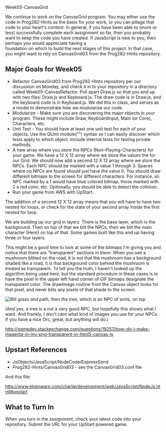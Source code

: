 Week05-CanvasGrid

We continue to work on the CanvasGrid program. You may either use the
code in Prog282-Hints as the basis for your work, or you can pillage
that code to your heart's content. In general, if you have been 
able to (more or less) successfully complete each assignment so far,
then you probably want to keep the code you have created. If JavaScript
is new to you, then perhaps you would appreciate having a  
foundation on which to build the next stages of this project. In that
case, you might want to rely on CanvasGrid03 from the Prog282-Hints
repository.

Major Goals for Week05
----------------------

* Refactor CanvasGrid03 from Prog282-Hints repository per our discussion
on Monday, and check it in to your repository in a directory called
Week05-CanvasRefactor. Pull apart Draw.js so that you end up with two
files: Draw.js and Keyboard.js. The draw code is in Draw.js, and the
keyboard code is in Keyboard.js. We did this in class, and serves as
a model to demonstrate how we modularize our code.
* Modularize - Make sure you are discovering the major objects in your
program. These might include Draw, KeyboardInput, Main (or Core), 
Characters, etc.
* Unit Test - You should have at least one unit test for each of your
objects. Use the QUnit module("") syntax so I can easily discover
which tests apply to which object. Include internal tests for testing
private methods.
* A new array where you store the NPCs (Non-Playing-Characters) for your
game. We have a 12 X 12 array where we store the values the for our 
Grid. We should now add a second 12 X 12 array where we store the
NPCs. Each NPC should be marked with a value 1 through 3. Spaces where
no NPCs are found should just have the value 0. You should
draw different bitmaps to the screen for different characters. For 
instance, an NPC marked by a 1 would have blue colored bitmap, those
marked with 2 a red color, etc. Optionally, you should be able to detect 
the collision.
* Run your game from AWS with UpStart. 


The addition of a second 12 X 12 array means that you will have to have
two nested for loops, or check for the state of your second array 
inside the first nested for loop.

We are building up our grid in layers. There is the base layer, which
is the background. Then on top of that we blit the NPCs, then we blit
the main character (Hero) on top of that. Some games built like this
end up having three or four layers. 

This might be a good time to look at some of the bitmaps I'm giving
you and notice that there are "transparent" sections in them. When
you see a mushroom blitted on the road, it is not that the mushroom
has a background shaded like a road, it is that background color behind
the mushroom is treated as transparent. To tell you the truth, I haven't
looked up the algorithm being used here, but the standard procedure in
these cases is to have the pixel in the upper left hand corner of GIF
bitmaps designate the transparent color. The drawImage routine from
the Canvas object looks for that pixel, and never blits any pixels
of that shade to the screen.

![Blit grass and path, then the tree, which is an NPC of sorts, on top](../Images/Grid02.png)

(And yes, a tree is a not a very good NPC, but hopefully this shows
what I want. And frankly, I don't care what kind of images you use
for your NPCs. If you have a nice Orc, great, but anything will do.)

<http://gamedev.stackexchange.com/questions/19257/how-do-i-make-magenta-in-my-png-transparent-in-html5-canvas-js>

Upstart References
------------------

- JsObjects/JavaScript/NodeCode/ExpressSend
- Prog282-Hints/CanvasGrid03 - see the CanvasGrid03.conf file

And this file:

<http://www.elvenware.com/charlie/development/web/JavaScript/NodeJs.html#upstart>

What to Turn In
---------------

When you turn in the assignment, check your latest code into your 
repository. Submit the URL for your UpStart powered game.

